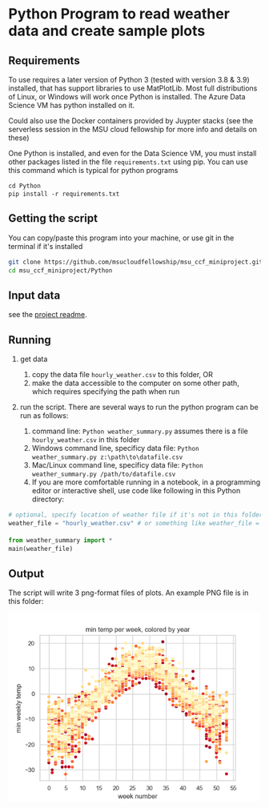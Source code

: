 # Python Program to read weather data and create sample plots

## Requirements

To use requires a later version of Python 3 (tested with version 3.8 & 3.9) installed, that has support libraries to use MatPlotLib.  Most full distributions of Linux, or Windows will work once Python is installed.   The Azure Data Science VM has python installed on it. 

Could also use the Docker containers provided by Juypter stacks (see the serverless session in the MSU cloud fellowship for more info and details on these)

One Python is installed, and even for the Data Science VM, you must install other packages listed in the file `requirements.txt` using pip.   You can use this command which is typical for python programs

```
cd Python
pip install -r requirements.txt
```

## Getting the script

You can copy/paste this program into your machine, or use git in the terminal if it's installed

```bash
git clone https://github.com/msucloudfellowship/msu_ccf_miniproject.git
cd msu_ccf_miniproject/Python
```

## Input data 

see the [project readme](../readme.md#data).  


## Running


1. get data
    1. copy the data file `hourly_weather.csv` to this folder, OR
    1. make the data accessible to the computer on some other path, which requires specifying the path when run

2. run the script.  There are several ways to run the python program can be run as follows: 
 
    1. command line:  `Python weather_summary.py`  assumes there is a file `hourly_weather.csv`  in this folder
    1. Windows command line, specificy data file:  `Python weather_summary.py z:\path\to\datafile.csv`
    1. Mac/Linux command line, specificy data file:  `Python weather_summary.py /path/to/datafile.csv`
    1. If you are more comfortable running in a notebook,  in a programming editor or interactive shell, use code like following in this Python directory:

```python
# optional, specify location of weather file if it's not in this folder
weather_file = "hourly_weather.csv" # or something like weather_file = "z:\hourly_weather.csv"  

from weather_summary import *
main(weather_file)
```

## Output 

The script will write 3 png-format files of plots.  An example PNG file is in this folder: 

![expected_plot_Python.png](expected_plot_Python.png)

